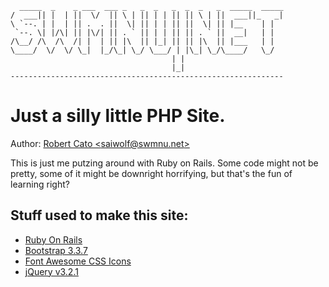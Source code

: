       _____  _    _ ___  ___ _   _  _   _  _  _   _  _____  _____
    /  ___|| |  | ||  \/  || \ | || | | || || \ | ||  ___||_   _|
    \ `--. | |  | || .  . ||  \| || | | || ||  \| || |__    | |  
     `--. \| |/\| || |\/| || . ` || | | || || . ` ||  __|   | |  
    /\__/ /\  /\  /| |  | || |\  || |_| || || |\  || |___   | |  
    \____/  \/  \/ \_|  |_/\_| \_/ \___/ | |\_| \_/\____/   \_/  
                                        | |                     
                                        |_|                     
    -------------------------------------------------------------

# Just a silly little PHP Site.

Author: [Robert Cato <saiwolf@swmnu.net\>](mailto:saiwolf@swmnu.net)

This is just me putzing around with Ruby on Rails. Some code might not be pretty, some of it might be downright horrifying, but that's the fun of learning right?



## Stuff used to make this site:

* [Ruby On Rails](http://rubyonrails.org/)
* [Bootstrap 3.3.7](http://getbootstrap.com)
* [Font Awesome CSS Icons](http://fontawesome.io/)
* [jQuery v3.2.1](https://blog.jquery.com/2017/03/20/jquery-3-2-1-now-available/)
